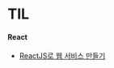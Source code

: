 # TIL
#### React
 * [ReactJS로 웹 서비스 만들기](https://github.com/moonLIna/TIL/tree/master/React/movieApp)
